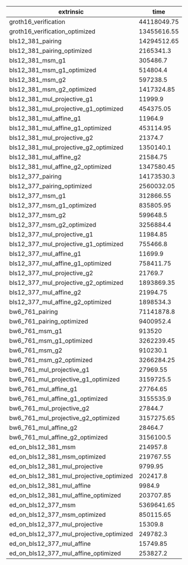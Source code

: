 | extrinsic                                | time        |
| ---------------------------------------- | ----------- |
| groth16_verification                     | 44118049.75 |
| groth16_verification_optimized           | 13455616.55 |
| bls12_381_pairing                        | 14294512.65 |
| bls12_381_pairing_optimized              | 2165341.3   |
| bls12_381_msm_g1                         | 305486.7    |
| bls12_381_msm_g1_optimized               | 514804.4    |
| bls12_381_msm_g2                         | 597238.5    |
| bls12_381_msm_g2_optimized               | 1417324.85  |
| bls12_381_mul_projective_g1              | 11999.9     |
| bls12_381_mul_projective_g1_optimized    | 454375.05   |
| bls12_381_mul_affine_g1                  | 11964.9     |
| bls12_381_mul_affine_g1_optimized        | 453114.95   |
| bls12_381_mul_projective_g2              | 21374.7     |
| bls12_381_mul_projective_g2_optimized    | 1350140.1   |
| bls12_381_mul_affine_g2                  | 21584.75    |
| bls12_381_mul_affine_g2_optimized        | 1347580.45  |
| bls12_377_pairing                        | 14173530.3  |
| bls12_377_pairing_optimized              | 2560032.05  |
| bls12_377_msm_g1                         | 312866.55   |
| bls12_377_msm_g1_optimized               | 835805.95   |
| bls12_377_msm_g2                         | 599648.5    |
| bls12_377_msm_g2_optimized               | 3256884.4   |
| bls12_377_mul_projective_g1              | 11984.85    |
| bls12_377_mul_projective_g1_optimized    | 755466.8    |
| bls12_377_mul_affine_g1                  | 11699.9     |
| bls12_377_mul_affine_g1_optimized        | 758411.75   |
| bls12_377_mul_projective_g2              | 21769.7     |
| bls12_377_mul_projective_g2_optimized    | 1893869.35  |
| bls12_377_mul_affine_g2                  | 21994.75    |
| bls12_377_mul_affine_g2_optimized        | 1898534.3   |
| bw6_761_pairing                          | 71141878.8  |
| bw6_761_pairing_optimized                | 9400952.4   |
| bw6_761_msm_g1                           | 913520      |
| bw6_761_msm_g1_optimized                 | 3262239.45  |
| bw6_761_msm_g2                           | 910230.1    |
| bw6_761_msm_g2_optimized                 | 3266284.25  |
| bw6_761_mul_projective_g1                | 27969.55    |
| bw6_761_mul_projective_g1_optimized      | 3159725.5   |
| bw6_761_mul_affine_g1                    | 27764.65    |
| bw6_761_mul_affine_g1_optimized          | 3155535.9   |
| bw6_761_mul_projective_g2                | 27844.7     |
| bw6_761_mul_projective_g2_optimized      | 3157275.65  |
| bw6_761_mul_affine_g2                    | 28464.7     |
| bw6_761_mul_affine_g2_optimized          | 3156100.5   |
| ed_on_bls12_381_msm                      | 214957.8    |
| ed_on_bls12_381_msm_optimized            | 219767.55   |
| ed_on_bls12_381_mul_projective           | 9799.95     |
| ed_on_bls12_381_mul_projective_optimized | 202417.8    |
| ed_on_bls12_381_mul_affine               | 9984.9      |
| ed_on_bls12_381_mul_affine_optimized     | 203707.85   |
| ed_on_bls12_377_msm                      | 5369641.65  |
| ed_on_bls12_377_msm_optimized            | 850115.65   |
| ed_on_bls12_377_mul_projective           | 15309.8     |
| ed_on_bls12_377_mul_projective_optimized | 249782.3    |
| ed_on_bls12_377_mul_affine               | 15749.85    |
| ed_on_bls12_377_mul_affine_optimized     | 253827.2    |
